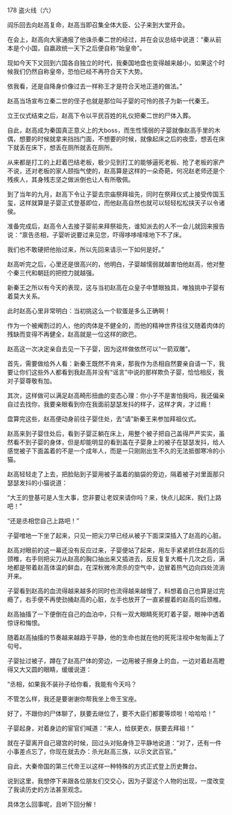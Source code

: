 178 盗火线（六）



阎乐回去向赵高复命，赵高当即召集全体大臣、公子来到大堂开会。

在会上，赵高向大家通报了他诛杀秦二世的经过，并在会议总结中说道：“秦从前本是个小国，自嬴政统一天下之后便自称“始皇帝”。

现如今天下又回到六国各自独立的时代，我秦国地盘也变得越来越小，如果这个时候我们仍然自称皇帝，恐怕已经不再符合天下大势。

依我看，还是自降身价像过去一样称王才是符合天地正道的做法。”

赵高当场宣布立秦二世的侄子也就是那位叫子婴的可怜的孩子为新一代秦王。



立王仪式结束之后，赵高下令以平民百姓的礼仪把秦二世的尸体入葬。

自此，赵高成为秦国真正意义上的大boss，而生性懦弱的子婴就像赵高手里的木偶，想要的时候就拿来挡挡门面，不想要的时候，就像起床之后的夜壶，想丢在床下就丢在床下，想丢在厕所就丢在厕所。

从来都是打工的上赶着巴结老板，极少见到打工的能够逼死老板、抢了老板的家产不说，还对老板的家人颐指气使的，赵高算是这样的一朵奇葩，何况赵老师还是个残疾人，其身残志坚之做派倒也让人有所敬佩。



到了当年的九月，赵高下令让子婴去宗庙祭拜祖先，同时在祭拜仪式上接受传国玉玺，这样就算是子婴正式登基即位，而他赵高自然也就可以轻轻松松挟天子以令诸侯。

准备完成后，赵高令人去接子婴前来拜祭祖先，谁知派去的人不一会儿就回来报告说：“禀告丞相，子婴听说要过来见您，吓得哆哆嗦嗦地下不了床。

我们也不敢硬把他抬过来，所以先回来请示一下如何是好。”

 赵高听完之后，心里还是很高兴的，他明白，子婴越懦弱就越害怕他赵高，他对整个秦三代和朝廷的把控力就越强。

新秦王之所以有今天的表现，这与当初赵高在众皇子中慧眼独具，唯独挑中子婴有着莫大关系。

此时赵高心里非常明白：当初挑这么一个软蛋是多么正确啊！

作为一个被阉割过的人，他的肉体是不健全的，而他的精神世界往往又随着肉体的残缺而变得不再健全，赵高就是一位这样的欧巴。



赵高这一次决定亲自去见一下子婴，因为这样做依然可以“一箭双雕”。

首先，需要做给外人看：新秦王既然不肯来，那我作为丞相自然要亲自请一下，我要让你们这些外人都看到我赵高并没有“谣言”中说的那样欺负子婴，恰恰相反，我对子婴尊敬有加。

其次，这样做可以满足赵高畸形扭曲的变态心理：你小子不是害怕我吗，我还偏亲自过去找你，我要亲眼看到你在我面前瑟瑟发抖的样子，这样才爽，才过瘾！



盘算完这些，赵高便动身前往子婴住处，去“请”新秦王来参加拜祖仪式。

赵高来到子婴住处后，看到子婴正躺在床上，用整个被子把自己盖得严严实实，虽然看不到子婴的身体，但是却能明显的看到盖在子婴身上的被子在瑟瑟发抖，给人感觉被子下面盖着的不是一个成年人，而是一只刚刚出生不久的无法抵御寒冷的小猫。

赵高轻轻走了上去，把脸贴到子婴用被子盖着的脑袋的旁边，隔着被子对里面那只瑟瑟发抖的小猫说道：

“大王的登基可是人生大事，您非要让老奴来请你吗？来，快点儿起床，我们上路吧！”

“还是丞相您自己上路吧！”

子婴噌地一下坐了起来，只见一把尖刀早已经从被子下面深深插入了赵高的心脏。

赵高对眼前的这一幕还没有反应过来，子婴便站了起来，用左手紧紧抓住赵高的后颈椎，右手则把尖刀从赵高的胸口抽出来又插进去，反反复复大概十几次之后，满地都是带着赵高体温的鲜血，在深秋微冷肃杀的空气中，边冒着热气边向四处流淌开来。



子婴看到赵高的血流得越来越多的同时也流得越来越慢了，料想着自己也算是过完瘾了，右手便不再使劲捅赵高的心脏，左手也放开了一直紧握着的赵高的后颈椎。

赵高抽搐了一下便倒在自己的血泊中，只有一双大眼睛死死盯着子婴，眼神中透着惊讶和悔恨。

随着赵高抽搐的节奏越来越趋于平静，他的生命也就在他的死死注视中匆匆画上了句号。

子婴扯过被子，蹲在了赵高尸体的旁边，一边用被子擦身上的血，一边对着赵高瞪得又大又圆的眼睛，缓缓说道：

“丞相，如果我不装孙子给你看，我能有今天吗？

不管怎么样，我还是要谢谢你帮我坐上帝王宝座。

好了，不跟你的尸体聊了，朕要去继位了，要不大臣们都要等烦啦！哈哈哈！”



子婴起身，对着身边的宦官们喊道：“来人，给朕更衣，朕要去拜祖！”

就在子婴离开自己寝宫的时候，回过头对贴身侍卫平静地说道：“对了，还有一件小事差点忘了，你现在就去办：杀光赵高三族，以示文武百官。”

自此，大秦帝国的第三代帝王以这样一种特殊的方式正式登上历史舞台。

说到这里，我想停下来跟各位朋友们交交心，因为子婴这个人物的出现，一度改变了我读历史的方法甚至观念。

具体怎么回事呢，且听下回分解！

